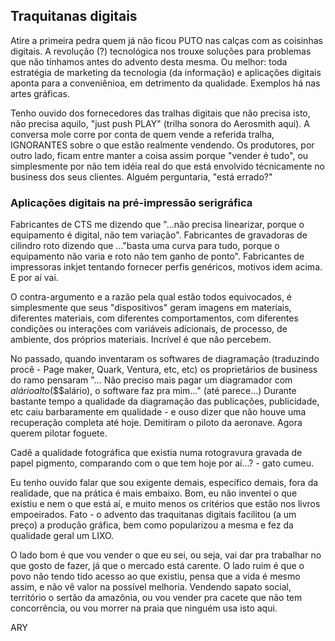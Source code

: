 ## Traquitanas digitais

Atire a primeira pedra quem já não ficou PUTO nas calças com as coisinhas digitais.
A revolução (?) tecnológica nos trouxe soluções para problemas que não tínhamos antes do advento desta mesma. Ou melhor: toda estratégia de marketing da tecnologia (da informação) e aplicações digitais aponta para a conveniênioa, em detrimento da qualidade. Exemplos há nas artes gráficas.

Tenho ouvido dos fornecedores das tralhas digitais que não precisa isto, não precisa aquilo, "just push PLAY" (trilha sonora do Aerosmith aqui).
A conversa mole corre por conta de quem vende a referida tralha, IGNORANTES sobre o que estão realmente vendendo. Os produtores, por outro lado, ficam entre manter a coisa assim porque "vender é tudo", ou simplesmente por não tem idéia real do que está envolvido técnicamente no business dos seus clientes. Alguém perguntaria, "está errado?"

### Aplicações digitais na pré-impressão serigráfica

Fabricantes de CTS me dizendo que "...não precisa linearizar, porque o equipamento é digital, não tem variação". Fabricantes de gravadoras de cilindro roto dizendo que ..."basta uma curva para tudo, porque o equipamento não varia e roto não tem ganho de ponto". Fabricantes de impressoras inkjet tentando fornecer perfis genéricos, motivos idem acima. E por aí vai.

O contra-argumento e a razão pela qual estão todos equivocados, é simplesmente que seus "dispositivos" geram imagens em materiais, diferentes materiais, com diferentes comportamentos, com diferentes condições ou interações com variáveis adicionais, de processo, de ambiente, dos próprios materiais. Incrível é que não percebem.

No passado, quando inventaram os softwares de diagramação (traduzindo procê - Page maker, Quark, Ventura, etc, etc) os proprietários de business do ramo pensaram "... Não preciso mais pagar um diagramador com $alário alto ($$$alário), o software faz pra mim..." (até parece...) Durante bastante tempo a qualidade da diagramação das publicações, publicidade, etc caiu barbaramente em qualidade - e ouso dizer que não houve uma recuperação completa até hoje. Demitiram o piloto da aeronave. Agora querem pilotar foguete.

Cadê a qualidade fotográfica que existia numa rotogravura gravada de papel pigmento, comparando com o que tem hoje por aí...? - gato cumeu.

Eu tenho ouvido falar que sou exigente demais, específico demais, fora da realidade, que na prática é mais embaixo. Bom, eu não inventei o que existiu e nem o que está aí, e muito menos os critérios que estão nos livros empoeirados.
Fato - o advento das traquitanas digitais facilitou (a um preço) a produção gráfica, bem como popularizou a mesma e fez da qualidade geral um LIXO.

O lado bom é que vou vender o que eu sei, ou seja, vai dar pra trabalhar no que gosto de fazer, já que o mercado está carente. O lado ruim é que o povo não tendo tido acesso ao que existiu, pensa que a vida é mesmo assim, e não vê valor na possível melhoria. Vendendo sapato social, território o sertão da amazônia, ou vou vender pra cacete que não tem concorrência, ou vou morrer na praia que ninguém usa isto aqui.

ARY

